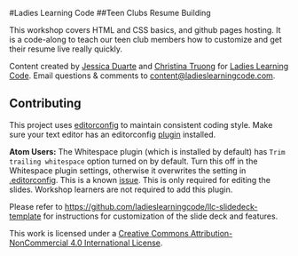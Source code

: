 #Ladies Learning Code
##Teen Clubs Resume Building

This workshop covers HTML and CSS basics, and github pages hosting. It is a code-along to teach our teen club members how to customize and get their resume live really quickly.

Content created by [Jessica Duarte](https://twitter.com/jessicaduarte) and [Christina Truong](https://twitter.com/christinatruong) for [Ladies Learning Code](http://ladieslearningcode.com). Email questions & comments to <content@ladieslearningcode.com>.


## Contributing

This project uses [editorconfig](http://editorconfig.org/) to maintain consistent coding style. Make sure your text editor has an editorconfig [plugin](http://editorconfig.org/#download) installed.

**Atom Users:** The Whitespace plugin (which is installed by default) has `Trim trailing whitespace` option turned on by default. Turn this off in the Whitespace plugin settings, otherwise it overwrites the setting in [.editorconfig](.editorconfig). This is a known [issue](https://github.com/sindresorhus/atom-editorconfig/issues/3). This is only required for editing the slides. Workshop learners are not required to add this plugin.

Please refer to https://github.com/ladieslearningcode/llc-slidedeck-template for instructions for customization of the slide deck and features.

This work is licensed under a <a rel="license" href="http://creativecommons.org/licenses/by-nc/4.0/">Creative Commons Attribution-NonCommercial 4.0 International License</a>.
